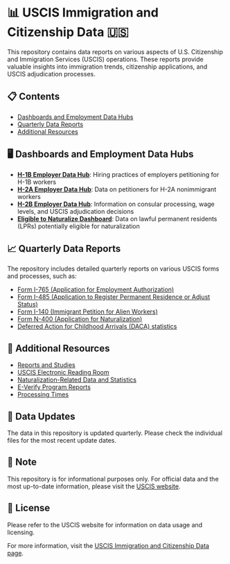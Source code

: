 # 📊 USCIS Immigration and Citizenship Data 🇺🇸

This repository contains data reports on various aspects of U.S. Citizenship and Immigration Services (USCIS) operations. These reports provide valuable insights into immigration trends, citizenship applications, and USCIS adjudication processes.

## 📋 Contents

- [Dashboards and Employment Data Hubs](#dashboards-and-employment-data-hubs)
- [Quarterly Data Reports](#quarterly-data-reports)
- [Additional Resources](#additional-resources)

## 🖥️ Dashboards and Employment Data Hubs

- **[H-1B Employer Data Hub](https://www.uscis.gov/tools/reports-and-studies/h-1b-employer-data-hub)**: Hiring practices of employers petitioning for H-1B workers
- **[H-2A Employer Data Hub](https://www.uscis.gov/tools/reports-and-studies/h-2a-employer-data-hub)**: Data on petitioners for H-2A nonimmigrant workers
- **[H-2B Employer Data Hub](https://www.uscis.gov/tools/reports-and-studies/h-2b-employer-data-hub)**: Information on consular processing, wage levels, and USCIS adjudication decisions
- **[Eligible to Naturalize Dashboard](https://www.uscis.gov/tools/reports-and-studies/eligible-to-naturalize)**: Data on lawful permanent residents (LPRs) potentially eligible for naturalization

## 📈 Quarterly Data Reports

The repository includes detailed quarterly reports on various USCIS forms and processes, such as:

- [Form I-765 (Application for Employment Authorization)](https://www.uscis.gov/sites/default/files/document/data/I765_Application_for_Employment_Authorization.pdf)
- [Form I-485 (Application to Register Permanent Residence or Adjust Status)](https://www.uscis.gov/sites/default/files/document/data/I485_Application_to_Register_Permanent_Residence_or_Adjust_Status.pdf)
- [Form I-140 (Immigrant Petition for Alien Workers)](https://www.uscis.gov/sites/default/files/document/data/I140_Immigrant_Petition_for_Alien_Workers.pdf)
- [Form N-400 (Application for Naturalization)](https://www.uscis.gov/sites/default/files/document/data/N400_Application_for_Naturalization.pdf)
- [Deferred Action for Childhood Arrivals (DACA) statistics](https://www.uscis.gov/sites/default/files/document/data/DACA_performancedata_fy2022_qtr4.pdf)

## 🔗 Additional Resources

- [Reports and Studies](https://www.uscis.gov/tools/reports-and-studies)
- [USCIS Electronic Reading Room](https://www.uscis.gov/records/electronic-reading-room)
- [Naturalization-Related Data and Statistics](https://www.uscis.gov/tools/reports-and-studies/naturalization-data)
- [E-Verify Program Reports](https://www.e-verify.gov/about-e-verify/e-verify-data/e-verify-performance)
- [Processing Times](https://egov.uscis.gov/processing-times/)

## 📅 Data Updates

The data in this repository is updated quarterly. Please check the individual files for the most recent update dates.

## 📝 Note

This repository is for informational purposes only. For official data and the most up-to-date information, please visit the [USCIS website](https://www.uscis.gov/).

## 📄 License

Please refer to the USCIS website for information on data usage and licensing.

For more information, visit the [USCIS Immigration and Citizenship Data page](https://www.uscis.gov/tools/reports-and-studies/immigration-and-citizenship-data).
